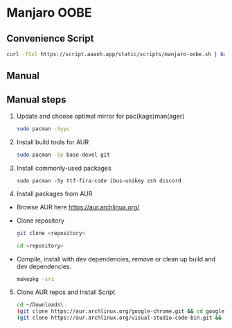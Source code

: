 # Manjaro OOBE

## Convenience Script

```sh
curl -fSsl https://script.aaanh.app/static/scripts/manjaro-oobe.sh | bash
```

## Manual

## Manual steps

1. Update and choose optimal mirror for pac(kage)man(ager)

    ```zsh
    sudo pacman -Syyu
    ```

2. Install build tools for AUR

    ```zsh
    sudo pacman -Sy base-devel git
    ```

3. Install commonly-used packages

    ```
    sudo pacman -Sy ttf-fira-code ibus-unikey zsh discord
    ```

4. Install packages from AUR

- Browse AUR here <https://aur.archlinux.org/>

- Clone repository

    ```zsh
    git clone <repository>
    ```

    ```zsh
    cd <repository>
    ```

- Compile, install with dev dependencies, remove or clean up build and dev dependencies.

    ```zsh
    makepkg -sri
    ```

5. Clone AUR repos and Install Script

    ```sh
    cd ~/Downloads\
    (git clone https://aur.archlinux.org/google-chrome.git && cd google-chrome && makepkg -sri ./google-chrome/)\
    (git clone https://aur.archlinux.org/visual-studio-code-bin.git && cd visual-studio-code-bin && makepkg -sri ./visual-studio-code-bin/)
    ```